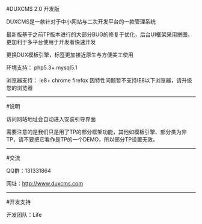 #DUXCMS 2.0 开发版

DUXCMS是一款针对于中小网站与二次开发平台的一款管理系统

最新版基于之前TP版本进行的大部分BUG的修复于优化，后台UI框架采用拼图，更加利于多平台使用于开发者快速开发

更换DUX模板引擎，标签更加接近原生与方便美工使用

环境支持：
php5.3+
mysql5.1

浏览器支持：
ie8+ chrome firefox 
因特性问题暂不支持IE8以下浏览器，请升级您的浏览器

----

#说明

访问网站地址会自动进入安装引导界面

需要注意的是我们只是用了TP的部分框架功能，其他如模板引擎、部分类为非TP，请不要把它看作是TP的一个DEMO，所以部分TP设置无效。

----

#交流

QQ群：131331864
 	
网址：http://www.duxcms.com

----

#开发支持

开发团队：Life